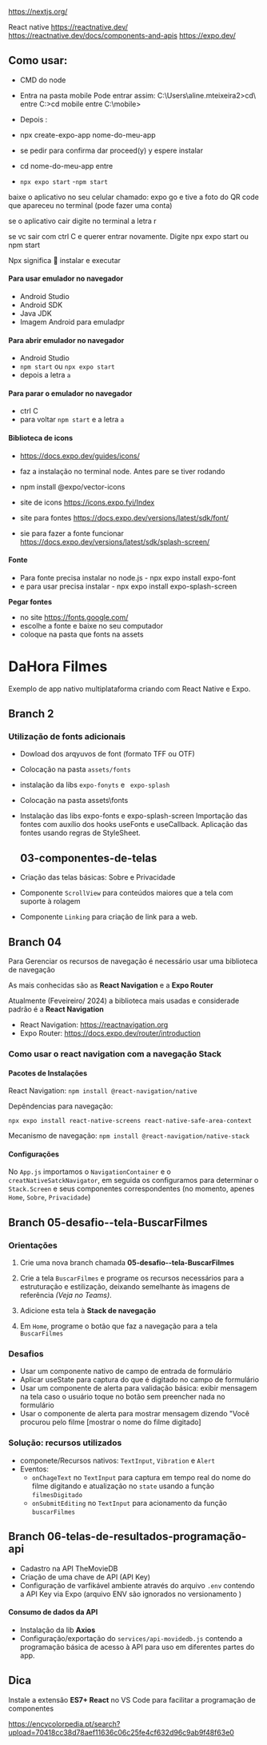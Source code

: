 https://nextjs.org/

React native
https://reactnative.dev/
https://reactnative.dev/docs/components-and-apis
https://expo.dev/

## Como usar:

- CMD do node
- Entra na pasta mobile
  Pode entrar assim:
  C:\Users\aline.mteixeira2>cd\ entre
  C:\>cd mobile entre
  C:\mobile>

- Depois :
- npx create-expo-app nome-do-meu-app
- se pedir para confirma dar proceed(y) y
  espere instalar

- cd nome-do-meu-app entre
- `npx expo start` -`npm start`

baixe o aplicativo no seu celular chamado: expo go e tive a foto do QR code que apareceu no terminal (pode fazer uma conta)

se o aplicativo cair digite no terminal a letra r

se vc sair com ctrl C e querer entrar novamente. Digite npx expo start ou npm start

Npx significa  instalar e executar

#### Para usar emulador no navegador

- Android Studio
- Android SDK
- Java JDK
- Imagem Android para emuladpr

#### Para abrir emulador no navegador

- Android Studio
- `npm start` ou `npx expo start`
- depois a letra `a`

#### Para parar o emulador no navegador

- ctrl C
- para voltar `npm start` e a letra `a`

#### Biblioteca de icons

- https://docs.expo.dev/guides/icons/
- faz a instalação no terminal node. Antes pare se tiver rodando
- npm install @expo/vector-icons

- site de icons https://icons.expo.fyi/Index

- site para fontes https://docs.expo.dev/versions/latest/sdk/font/
- sie para fazer a fonte funcionar https://docs.expo.dev/versions/latest/sdk/splash-screen/

#### Fonte

- Para fonte precisa instalar no node.js - npx expo install expo-font
- e para usar precisa instalar - npx expo install expo-splash-screen

**Pegar fontes**

- no site https://fonts.google.com/
- escolhe a fonte e baixe no seu computador
- coloque na pasta que fonts na assets

# DaHora Filmes

Exemplo de app nativo multiplataforma criando com React Native e Expo.

## Branch 2

### Utilização de fonts adicionais

- Dowload dos arqyuvos de font (formato TFF ou OTF)
- Colocação na pasta `assets/fonts`
- instalação da libs `expo-fonyts` e ` expo-splash`

- Colocação na pasta assets\fonts
- Instalação das libs expo-fonts e expo-splash-screen
  Importação das fontes com auxílio dos hooks useFonts e useCallback.
  Aplicação das fontes usando regras de StyleSheet.

  ## 03-componentes-de-telas

- Criação das telas básicas: Sobre e Privacidade
- Componente `ScrollView` para conteúdos maiores que a tela com suporte à rolagem
- Componente `Linking` para criação de link para a web.

## Branch 04

Para Gerenciar os recursos de navegação é necessário usar uma biblioteca de navegação

As mais conhecidas são as **React Navigation** e a **Expo Router**

Atualmente (Feveireiro/ 2024) a biblioteca mais usadas e considerade padrão é a **React Navigation**

- React Navigation: https://reactnavigation.org
- Expo Router: https://docs.expo.dev/router/introduction

### Como usar o react navigation com a navegação Stack

#### Pacotes de Instalações

React Navigation: `npm install @react-navigation/native`

Depêndencias para navegação:

`npx expo install react-native-screens react-native-safe-area-context`

Mecanismo de navegação: `npm install @react-navigation/native-stack`

#### Configurações

No `App.js` importamos o `NavigationContainer` e o `creatNativeSatckNavigator`, em seguida os configuramos para determinar o `Stack.Screen` e seus componentes correspondentes (no momento, apenes `Home`, `Sobre`, `Privacidade`)

## Branch 05-desafio--tela-BuscarFilmes

### Orientações

1. Crie uma nova branch chamada **05-desafio--tela-BuscarFilmes**

2. Crie a tela `BuscarFilmes` e programe os recursos necessários para a estruturação e estilização, deixando semelhante às imagens de referência _(Veja no Teams)_.

3. Adicione esta tela à **Stack de navegação**

4. Em `Home`, programe o botão que faz a navegação para a tela `BuscarFilmes`

### Desafios

- Usar um componente nativo de campo de entrada de formulário
- Aplicar useState para captura do que é digitado no campo de formulário
- Usar um componente de alerta para validação básica: exibir mensagem na tela caso o usuário toque no botão sem preencher nada no formulário
- Usar o componente de alerta para mostrar mensagem dizendo "Você procurou pelo filme [mostrar o nome do filme digitado]

### Solução: recursos utilizados

- componete/Recursos nativos: `TextInput`, `Vibration` e `Alert`
- Eventos:
  - `onChageText` no `TextInput` para captura em tempo real do nome do filme digitando e atualização no `state` usando a função `filmesDigitado`
  - `onSubmitEditing` no `TextInput` para acionamento da função `buscarFilmes`

## Branch 06-telas-de-resultados-programação-api

- Cadastro na API TheMovieDB
- Criação de uma chave de API (API Key)
- Configuração de varfikável ambiente através do arquivo `.env` contendo a API Key via Expo (arquivo ENV são ignorados no versionamento )

#### Consumo de dados da API

- Instalação da lib **Axios**
- Configuração/exportação do `services/api-movidedb.js` contendo a programação básica de acesso à API para uso em diferentes partes do app.

## Dica

Instale a extensão **ES7+ React** no VS Code para facilitar a programação de componentes

https://encycolorpedia.pt/search?upload=70418cc38d78aef11636c06c25fe4cf632d96c9ab9f48f63e0
